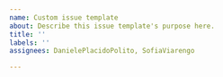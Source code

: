 ```yaml
---
name: Custom issue template
about: Describe this issue template's purpose here.
title: ''
labels: ''
assignees: DanielePlacidoPolito, SofiaViarengo

---
```



